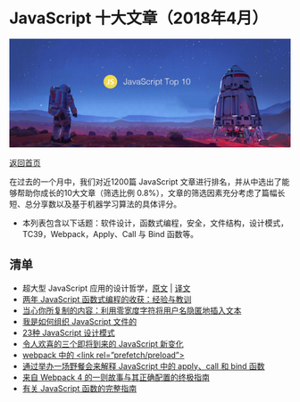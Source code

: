 # JavaScript 十大文章（2018年4月）

![](./img/201805.jpg )

[返回首页](https://github.com/hijiangtao/javascript-articles-monthly)

在过去的一个月中，我们对近1200篇 JavaScript 文章进行排名，并从中选出了能够帮助你成长的10大文章（筛选比例 0.8%），文章的筛选因素充分考虑了篇幅长短、总分享数以及基于机器学习算法的具体评分。

* 本列表包含以下话题：软件设计，函数式编程，安全，文件结构，设计模式，TC39，Webpack，Apply、Call 与 Bind 函数等。


## 清单

* 超大型 JavaScript 应用的设计哲学，[原文](https://medium.com/@cramforce/designing-very-large-javascript-applications-6e013a3291a3) | [译文](https://zhuanlan.zhihu.com/p/35929167)
* [两年 JavaScript 函数式编程的收获：经验与教训](https://hackernoon.com/two-years-of-functional-programming-in-javascript-lessons-learned-1851667c726)
* [当心你所复制的内容：利用零宽度字符将用户名隐匿地插入文本](https://medium.com/@umpox/be-careful-what-you-copy-invisibly-inserting-usernames-into-text-with-zero-width-characters-18b4e6f17b66)
* [我是如何组织 JavaScript 文件的](https://dev.to/antjanus/how-i-structure-my-javascript-file-2clc)
* [23种 JavaScript 设计模式](https://boostlog.io/@sonuton/23-javascript-design-patterns-5adb006847018500491f3f7f)
* [令人欢喜的三个即将到来的 JavaScript 新变化](https://medium.freecodecamp.org/here-are-three-upcoming-changes-to-javascript-that-youll-love-387bce1bfb0b)
* [webpack 中的 \<link rel=”prefetch/preload”\>](https://medium.com/webpack/link-rel-prefetch-preload-in-webpack-51a52358f84c)
* [通过举办一场野餐会来解释 JavaScript 中的 apply、call 和 bind 函数](https://dev.to/kbk0125/javascripts-apply-call-and-bind-explained-by-hosting-a-cookout-32jo)
* [来自 Webpack 4 的一则故事与其正确配置的终极指南](https://hackernoon.com/a-tale-of-webpack-4-and-how-to-finally-configure-it-in-the-right-way-4e94c8e7e5c1)
* [有关 JavaScript 函数的完整指南](https://dev.to/codetheweb/the-complete-guide-to-javascript-functions-2i0l)